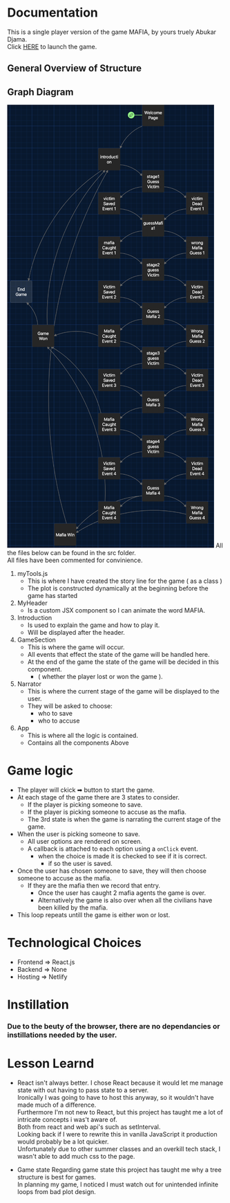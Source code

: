 

# Documentation
This is a single player version of the game MAFIA, by yours truely Abukar Djama. <br>
Click [HERE](https://main--keen-raindrop-d78e24.netlify.app/) to launch the game.

## General Overview of Structure

## Graph Diagram 
![Graph](/public/graph.png)
All the files below can be found in the src folder. <br>
All files have been commented for convinience. <br>

1. myTools.js
    * This is where I have created the story line for the game ( as a class )
    * The plot is constructed dynamically at the beginning before the game has started
2. MyHeader
    * Is a custom JSX component so I can animate the word MAFIA.
3. Introduction
    * Is used to explain the game and how to play it.
    * Will be displayed after the header.
4. GameSection
    * This is where the game will occur.
    * All events that effect the state of the game will be handled here.
    * At the end of the game the state of the game will be decided in this component.
        * \( whether the player lost or won the game \).
5. Narrator
    * This is where the current stage of the game will be displayed to the user.
    * They will be asked to choose:
        * who to save
        * who to accuse
6. App
    * This is where all the logic is contained.
    * Contains all the components Above


# Game logic
* The player will ckick ➡ button to start the game.
* At each stage of the game there are 3 states to consider.
    * If the player is picking someone to save.
    * If the player is picking someone to accuse as the mafia.
    * The 3rd state is when the game is narrating the current stage of the game.
* When the user is picking someone to save.
    * All user options are rendered on screen.
    * A callback is attached to each option using a `onClick` event.
        * when the choice is made it is checked to see if it is correct.
            * if so the user is saved.
* Once the user has chosen someone to save, they will then choose someone to accuse as the mafia.
    * If they are the mafia then we record that entry.
        * Once the user has caught 2 mafia agents the game is over.
        * Alternatively the game is also over when all the civilians have been killed by the mafia.
* This loop repeats untill the game is either won or lost.

# Technological Choices
* Frontend => React.js
* Backend => None
* Hosting => Netlify

# Instillation
### Due to the beuty of the browser, there are no dependancies or instillations needed by the user.

# Lesson Learnd
* React isn't always better.
I chose React because it would let me manage state with out having to pass state to a server. </br>
Ironically I was going to have to host this anyway, so it wouldn't have made much of a difference. </br>
Furthermore I'm not new to React, but this project has taught me a lot of intricate concepts i was't aware of. </br>
Both from react and web api's such as setInterval. </br>
Looking back if I were to rewrite this in vanilla JavaScript it production would probably be a lot quicker. </br>
Unfortunately due to other summer classes and an overkill tech stack, I wasn't able to add much css to the page.
 
* Game state
Regarding game state this project has taught me why a tree structure is best for games. </br>
In planning my game, I noticed I must watch out for unintended infinite loops from bad plot design. </br>
